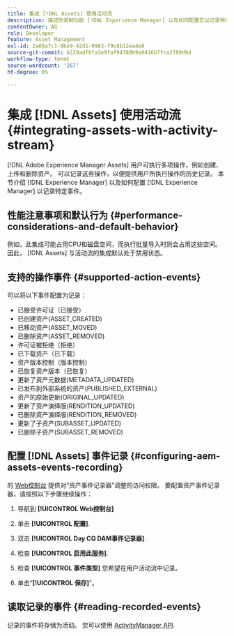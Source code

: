 ```yaml
---
title: 集成 [!DNL Assets] 使用活动流
description: 描述的录制功能 [!DNL Experience Manager] 以及如何配置它以记录特定事件。
contentOwner: AG
role: Developer
feature: Asset Management
exl-id: 2a08a7c1-8be9-42d1-9983-f9c8b12ea4e8
source-git-commit: b220adf6fa3e9faf94389b9a9416b7fca2f89d9d
workflow-type: tm+mt
source-wordcount: '267'
ht-degree: 0%

---
```


# 集成 [!DNL Assets] 使用活动流 {#integrating-assets-with-activity-stream}

[!DNL Adobe Experience Manager Assets] 用户可执行多项操作，例如创建、上传和删除资产。 可以记录这些操作，以便提供用户所执行操作的历史记录。 本节介绍 [!DNL Experience Manager] 以及如何配置 [!DNL Experience Manager] 以记录特定事件。

## 性能注意事项和默认行为 {#performance-considerations-and-default-behavior}

例如，此集成可能占用CPU和磁盘空间，而执行批量导入时则会占用这些空间。 因此， [!DNL Assets] 与活动流的集成默认处于禁用状态。

## 支持的操作事件 {#supported-action-events}

可以将以下事件配置为记录：

* 已接受许可证（已接受）
* 已创建资产(ASSET_CREATED)
* 已移动资产(ASSET_MOVED)
* 已删除资产(ASSET_REMOVED)
* 许可证被拒绝（拒绝）
* 已下载资产（已下载）
* 资产版本控制（版本控制）
* 已恢复资产版本（已恢复）
* 更新了资产元数据(METADATA_UPDATED)
* 已发布到外部系统的资产(PUBLISHED_EXTERNAL)
* 资产的原始更新(ORIGINAL_UPDATED)
* 更新了资产演绎版(RENDITION_UPDATED)
* 已删除资产演绎版(RENDITION_REMOVED)
* 更新了子资产(SUBASSET_UPDATED)
* 已删除子资产(SUBASSET_REMOVED)

## 配置 [!DNL Assets] 事件记录 {#configuring-aem-assets-events-recording}

的 [Web控制台](/help/sites-deploying/configuring-osgi.md) 提供对“资产事件记录器”调整的访问权限。 要配置资产事件记录器，请按照以下步骤继续操作：

1. 导航到 **[!UICONTROL Web控制台]**

1. 单击 **[!UICONTROL 配置]**.

1. 双击 **[!UICONTROL Day CQ DAM事件记录器]**.

1. 检查 **[!UICONTROL 启用此服务]**.

1. 检查 **[!UICONTROL 事件类型]** 您希望在用户活动流中记录。

1. 单击“**[!UICONTROL 保存]**”。

## 读取记录的事件 {#reading-recorded-events}

记录的事件将存储为活动。 您可以使用 [ActivityManager API](https://helpx.adobe.com/experience-manager/6-5/sites/developing/using/reference-materials/javadoc/com/adobe/granite/activitystreams/ActivityManager.html).
